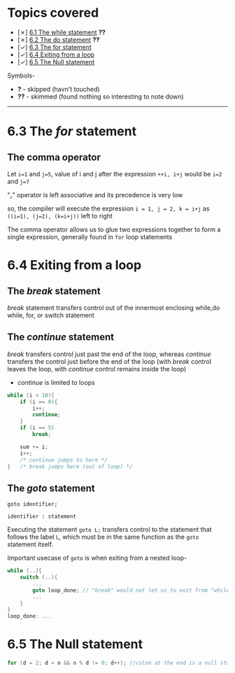 # Topics covered
- [&cross;] [6.1 The while statement](#) **??**
- [&cross;] [6.2 The do statement](#) **??**
- [&check;] [6.3 The for statement](#the-for-statement) 
- [&check;] [6.4 Exiting from a loop](#64-exiting-from-a-loop)
- [&check;] [6.5 The Null statement](#65-the-null-statement)

Symbols-

- **?** - skipped (havn't touched)
- **??** - skimmed (found nothing so interesting to note down)
<hr>

# 6.3 The *for* statement

## The comma operator

Let `i=1` and `j=5`, value of i and j after the expression ``++i, i+j`` would be `i=2` and `j=7`

"**,**" operator is left associative and its precedence is very low

so, the compiler will execute the expression ```i = 1, j = 2, k = i+j``` as ```((i=1), (j=2), (k=i+j))``` left to right

The comma operator allows us to glue two expressions together to form a single expression, generally found in `for` loop statements

# 6.4 Exiting from a loop 

## The *break* statement
*break* statement transfers control out of the innermost enclosing while,do while, for, or switch statement

## The *continue* statement
*break* transfers control just past the end of the loop, whereas *continue* transfers the control just before the end of the loop (with *break* control leaves the loop, with *continue* control remains inside the loop)

- *continue* is limited to loops
```c
while (i < 10){
    if (i == 0){
        i++;
        continue;
    }
    if (i == 5)
        break;

    sum += i;
    i++;
    /* continue jumps to here */
}   /* break jumps here (out of loop) */
```
## The *goto* statement
``goto identifier;``

``identifier : statement``  

Executing the statement `goto L;` transfers control to the statement that follows
the label `L`, which must be in the same function as the `goto` statement itself.

Important usecase of `goto` is when exiting from a nested loop- 
```c
while (..){
    switch (..){
        ...
        goto loop_done; // "break" would not let us to exit from "while" loop in this case
        ...
    }
}
loop_done: ...
```
# 6.5 The Null statement
```c
for (d = 2; d < n && n % d != 0; d++); //colon at the end is a null statement
```